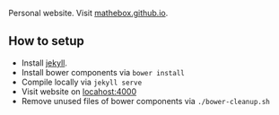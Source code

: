 Personal website. Visit [mathebox.github.io](http://mathebox.github.io).

## How to setup
* Install [jekyll](http://jekyllrb.com).
* Install bower components via `bower install`
* Compile locally via `jekyll serve`
* Visit website on [locahost:4000](http://localhost:4000/)
* Remove unused files of bower components via `./bower-cleanup.sh`
